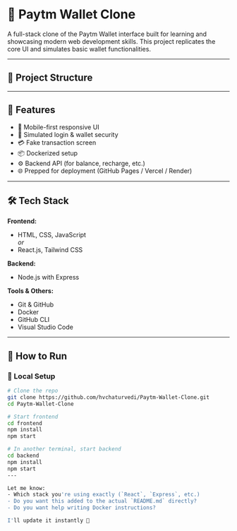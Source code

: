 # 💸 Paytm Wallet Clone

A full-stack clone of the Paytm Wallet interface built for learning and showcasing modern web development skills. This project replicates the core UI and simulates basic wallet functionalities.

---

## 📁 Project Structure


---

## 🚀 Features

- 📱 Mobile-first responsive UI
- 🔐 Simulated login & wallet security
- 💳 Fake transaction screen
- 📦 Dockerized setup
- ⚙️ Backend API (for balance, recharge, etc.)
- 🌐 Prepped for deployment (GitHub Pages / Vercel / Render)

---

## 🛠️ Tech Stack

**Frontend:**
- HTML, CSS, JavaScript  
_or_  
- React.js, Tailwind CSS

**Backend:**
- Node.js with Express  

**Tools & Others:**
- Git & GitHub
- Docker
- GitHub CLI
- Visual Studio Code

---

## 🧪 How to Run

### 🔧 Local Setup

```bash
# Clone the repo
git clone https://github.com/hvchaturvedi/Paytm-Wallet-Clone.git
cd Paytm-Wallet-Clone

# Start frontend
cd frontend
npm install
npm start

# In another terminal, start backend
cd backend
npm install
npm start
---

Let me know:
- Which stack you're using exactly (`React`, `Express`, etc.)
- Do you want this added to the actual `README.md` directly?
- Do you want help writing Docker instructions?

I'll update it instantly 🚀
